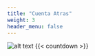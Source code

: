 ```yaml
---
title: "Cuenta Atras"
weight: 3
header_menu: false
---
```


![alt text](../images/cuenta_atras.png "Cuenta atrás")
{{< countdown >}}

